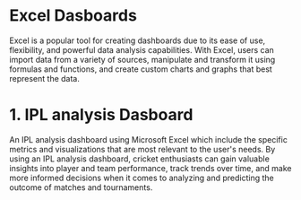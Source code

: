 # Excel Dasboards

<p> Excel is a popular tool for creating dashboards due to its ease of use, flexibility, and powerful data analysis capabilities. With Excel, users can import data from a variety of sources, manipulate and transform it using formulas and functions, and create custom charts and graphs that best represent the data.

<H1> 1. IPL analysis Dasboard</H1>
<p> An IPL analysis dashboard using  Microsoft Excel which include the specific metrics and visualizations that are most relevant to the user's needs. By using an IPL analysis dashboard, cricket enthusiasts can gain valuable insights into player and team performance, track trends over time, and make more informed decisions when it comes to analyzing and predicting the outcome of matches and tournaments.
